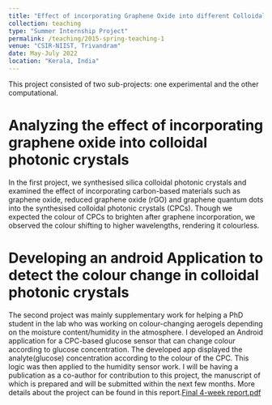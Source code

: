```yaml
---
title: "Effect of incorporating Graphene Oxide into different Colloidal Photonic Crystals"
collection: teaching
type: "Summer Internship Project"
permalink: /teaching/2015-spring-teaching-1
venue: "CSIR-NIIST, Trivandram"
date: May-July 2022
location: "Kerala, India"
---
```


This project consisted of two sub-projects: one experimental and the other computational. 

Analyzing the effect of incorporating graphene oxide into colloidal photonic crystals
======
In the first project, we synthesised silica colloidal photonic crystals and examined the effect of incorporating carbon-based materials such as graphene oxide, reduced graphene oxide (rGO) and graphene quantum dots into the synthesised colloidal photonic crystals (CPCs). Though we expected the colour of CPCs to brighten after graphene incorporation, we observed the colour shifting to higher wavelengths, rendering it colourless. 

Developing an android Application to detect the colour change in colloidal photonic crystals
======
The second project was mainly supplementary work for helping a PhD student in the lab who was working on colour-changing aerogels depending on the moisture content/humidity in the atmosphere. I developed an Android application for a CPC-based glucose sensor that can change colour according to glucose concentration. The developed app displayed the analyte(glucose) concentration according to the colour of the CPC. This logic was then applied to the humidity sensor work. I will be having a publication as a co-author for contribution to this project, the manuscript of which is prepared and will be submitted within the next few months. 
More details about the project can be found in this report.[Final 4-week report.pdf](https://github.com/Adrija9/Adrija9.github.io/files/12369612/Final.4-week.report.pdf)
